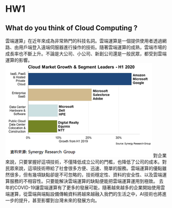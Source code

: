 # HW1

## What do you think of Cloud Computing ?

   雲端運算」在近年來成為非常熱門的科技名詞。雲端運算是一個提供使用者透過網路、由用戶端登入遠端伺服器進行操作的技術。隨著雲端運算的成熟，雲端市場的成長率也不斷上升。不論是大公司、小公司、新創公司還是一般民眾，都受到雲端運算的影響。
   <img src="https://github.com/leo111206/FinTech/blob/main/HW1/HW1.png">
   對企業來說，只要掌握好這項技術，不僅降低成立公司的門檻，也降低了公司的成本。對民眾來說，這項技術帶給了社會很多方便、迅速、簡單的服務。雲端運算的優點雖然很多，但有幾項缺點卻是不可忽略的，技術穩定性、資料的安全性、以及雲端運算服務的不相容性。只要能解決雲端運算的缺點便能把雲端運算運用到極致。
   去年的COVID-19讓雲端運算有了更多的發展可能，隨著越來越多的企業開始使用雲端運算，從雲端與端點設備傳輸資料將越來越融入我們的生活之中，AI技術也將進一步的提升，甚至影響到台灣未來的發展方向。
